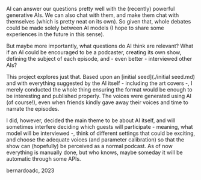 AI can answer our questions pretty well with the (recently) powerful generative AIs. We can also chat with them, and make them chat with themselves (which is pretty neat on its own). So given that, whole debates could be made solely between AI models (I hope to share some experiences in the future in this sense).

But maybe more importantly, what questions do AI think are relevant? What if an AI could be encouraged to be a podcaster, creating its own show, defining the subject of each episode, and - even better - interviewed other AIs?

This project explores just that. Based upon an [initial seed](./initial seed.md) and with everything suggested by the AI itself - including the art covers -, I merely conducted the whole thing ensuring the format would be enough to be interesting and published properly. The voices were generated using AI (of course!), even when friends kindly gave away their voices and time to narrate the episodes.

I did, however, decided the main theme to be about AI itself, and will sometimes interfere deciding which guests will participate - meaning, what model will be interviewed -, think of different settings that could be exciting, and choose the adequate voices (and parameter calibration) so that the show can (hopefully) be perceived as a normal podcast. As of now everything is manually done, but who knows, maybe someday it will be automatic through some APIs.

bernardoadc, 2023
